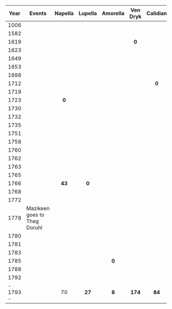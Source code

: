 | Year     | Events                       | Napella | Lupella | Amorella | Ven Dryk | Calidian | Ymerodrol | Fenian | Circe  | Lucius | Roderika | **Mazikeen** | **Bismuth** | **Jasper** | **Duska** | **Alfread** | **Rolbam** | **Seram** | **Malkath** | **Stronvan** |
| -------- | ---------------------------- | :-----: | :-----: | :------: | :------: | :------: | :-------: | :----: | :----: | :----: | :------: | :----------: | :---------: | :--------: | :-------: | :---------: | :--------: | :-------: | :---------: | :----------: |
| 1006     |                              |         |         |          |          |          |           |        |        |        |          |              |             |            |           |             |            |           |    **0**    |              |
| 1582     |                              |         |         |          |          |          |           |        |        |        |          |              |             |            |           |             |   **0**    |           |             |              |
| 1619     |                              |         |         |          |  **0**   |          |           |        |        |        |          |              |             |            |           |             |            |           |             |              |
| 1623     |                              |         |         |          |          |          |           |        |        |        |          |              |             |            |           |             |            |           |             |              |
| 1649     |                              |         |         |          |          |          |           |        |        |        |          |              |             |            |   **0**   |             |            |           |             |              |
| 1653     |                              |         |         |          |          |          |           |        |        |        |          |              |             |            |           |             |   **71**   |           |             |              |
| 1698     |                              |         |         |          |          |          |   **0**   |        |        |        |          |              |             |            |           |             |            |           |             |              |
| 1712     |                              |         |         |          |          |  **0**   |           |        |        |        |          |              |             |            |           |             |            |           |             |              |
| 1719     |                              |         |         |          |          |          |           |        |        |        |          |              |             |            |           |             |            |           |             |              |
| 1723     |                              |  **0**  |         |          |          |          |           |        |        |        |          |              |             |            |           |             |            |           |             |              |
| 1730     |                              |         |         |          |          |          |           |        |        |        |          |              |             |            |           |             |            |           |             |              |
| 1732     |                              |         |         |          |          |          |           |        |        | **0**  |          |              |             |            |           |             |            |           |             |              |
| 1735     |                              |         |         |          |          |          |           |        |        |        |          |              |             |            |           |             |            |   **0**   |             |              |
| 1751     |                              |         |         |          |          |          |           |        |        |        |  **0**   |              |             |            |           |             |            |           |             |              |
| 1758     |                              |         |         |          |          |          |           |        | **0**  |        |          |              |             |            |           |             |            |           |             |              |
| 1760     |                              |         |         |          |          |          |           |        |        |        |          |    **0**     |             |            |           |             |            |           |             |              |
| 1762     |                              |         |         |          |          |          |           |        |        |        |          |              |             |            |           |             |            |           |             |              |
| 1763     |                              |         |         |          |          |          |           | **0**  |        |        |          |              |             |            |           |             |            |           |             |              |
| 1765     |                              |         |         |          |          |          |  **68**   |        |        |        |          |              |             |            |           |             |            |           |             |              |
| 1766     |                              | **43**  |  **0**  |          |          |          |           |        |        |        |          |              |             |            |           |             |            |           |             |              |
| 1768     |                              |         |         |          |          |          |           |        |        |        |          |              |    **0**    |   **0**    |           |             |            |           |             |              |
| 1772     |                              |         |         |          |          |          |           |        |        |        |          |              |             |            |           |             |            |           |             |              |
| 1778     | Mazikeen goes to Theg Doruhl |         |         |          |          |          |           |        |        |   46   |          |              |             |            |           |             |            |    43     |             |              |
| 1780     |                              |         |         |          |          |          |           |        |        |        |          |              |             |            |           |             |            |           |             |              |
| 1781     |                              |         |         |          |          |          |           |        |        |        |          |              |             |            |           |    **0**    |            |           |             |              |
| 1783     |                              |         |         |          |          |          |           |        |        | **51** |          |              |             |            |           |             |            |           |             |              |
| 1785     |                              |         |         |  **0**   |          |          |           |        |        |        |          |              |             |            |           |             |            |           |             |              |
| 1788     |                              |         |         |          |          |          |           |        |        |        |          |              |             |            |           |             |            |  **53**   |             |              |
| 1792     |                              |         |         |          |          |          |           |        |        |        |          |              |             |            |           |             |            |           |             |      48      |
| - 1793 - |                              |   70    | **27**  |  **8**   | **174**  |  **84**  |    96     | **30** | **35** |   61   |  **42**  |    **33**    |   **25**    |   **25**   |  **144**  |   **12**    |   (211)    |   (58)    |    (787)    |     (48)     |
